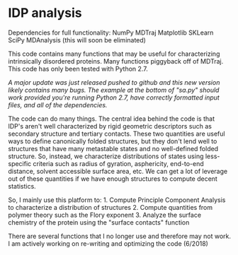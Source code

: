# IDP analysis

Dependencies for full functionality:
	NumPy
	MDTraj
	Matplotlib
	SKLearn
	SciPy
	MDAnalysis (this will soon be eliminated)

This code contains many functions that may be useful for characterizing 
intrinsically disordered proteins. Many functions piggyback off of
MDTraj. This code has only been tested with Python 2.7. 

*A major update was just released pushed to github and this new version
likely contains many bugs. The example at the bottom of "sa.py" should
work provided you're running Python 2.7, have correctly formatted input
files, and all of the dependencies.*

The code can do many things. The central idea behind the code is that
IDP's aren't well characterized by rigid geometric descriptors such as
secondary structure and tertiary contacts. These two quantities 
are useful ways to define canonically folded structures, but they don't
lend well to structures that have many metastable states and no 
well-defined folded structure. So, instead, we characterize distributions 
of states using less-specific criteria such as radius of gyration,
asphericity, end-to-end distance, solvent accessible surface area, etc.
We can get a lot of leverage out of these quantities if we have 
enough structures to compute decent statistics. 

So, I mainly use this platform to:
	1. Compute Principle Component Analysis to characterize a 
	distribution of structures
	2. Compute quantities from polymer theory such as the Flory
	exponent
	3. Analyze the surface chemistry of the protein using the
	"surface contacts" function

There are several functions that I no longer use and therefore may not work.
I am actively working on re-writing and optimizing the code (6/2018)

